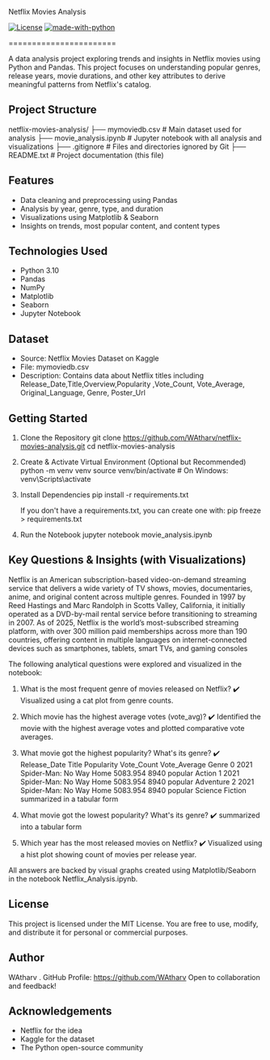 
Netflix Movies Analysis

[![License](https://img.shields.io/badge/license-MIT-blue.svg)](https://opensource.org/licenses/MIT)
[![made-with-python](https://img.shields.io/badge/Made%20with-Python-1f425f.svg)](https://www.python.org/)

=======================

A data analysis project exploring trends and insights in Netflix movies using Python and Pandas. This project focuses on understanding popular genres, release years, movie durations, and other key attributes to derive meaningful patterns from Netflix's catalog.

Project Structure
-----------------
netflix-movies-analysis/
├── mymoviedb.csv        # Main dataset used for analysis
├── movie_analysis.ipynb    # Jupyter notebook with all analysis and visualizations
├── .gitignore                # Files and directories ignored by Git
├── README.txt                # Project documentation (this file)

Features
--------
- Data cleaning and preprocessing using Pandas
- Analysis by year, genre, type, and duration
- Visualizations using Matplotlib & Seaborn
- Insights on trends, most popular content, and content types

Technologies Used
-----------------
- Python 3.10
- Pandas
- NumPy
- Matplotlib
- Seaborn
- Jupyter Notebook

Dataset
-------
- Source: Netflix Movies Dataset on Kaggle
- File: mymoviedb.csv
- Description: Contains data about Netflix titles including 	Release_Date,Title,Overview,Popularity ,Vote_Count,	Vote_Average,	Original_Language,	Genre,	Poster_Url

Getting Started
---------------
1. Clone the Repository
   git clone https://github.com/WAtharv/netflix-movies-analysis.git
   cd netflix-movies-analysis

2. Create & Activate Virtual Environment (Optional but Recommended)
   python -m venv venv
   source venv/bin/activate  # On Windows: venv\Scripts\activate

3. Install Dependencies
   pip install -r requirements.txt

   If you don't have a requirements.txt, you can create one with:
   pip freeze > requirements.txt

4. Run the Notebook
   jupyter notebook movie_analysis.ipynb

Key Questions & Insights (with Visualizations)
---------------------------------------------


Netflix is an American subscription-based video-on-demand streaming service that delivers a wide
variety of TV shows, movies, documentaries, anime, and original content across multiple genres. 
Founded in 1997 by Reed Hastings and Marc Randolph in Scotts Valley, California, it initially 
operated as a DVD-by-mail rental service before transitioning to streaming in 2007. As of 2025, 
Netflix is the world’s most-subscribed streaming platform, with over 300 million paid memberships 
across more than 190 countries, offering content in multiple languages on internet-connected 
devices such as smartphones, tablets, smart TVs, and gaming consoles

The following analytical questions were explored and visualized in the notebook:

1. What is the most frequent genre of movies released on Netflix?
   ✔️ Visualized using a cat plot from genre counts.

2. Which movie has the highest average votes (vote_avg)?
   ✔️ Identified the movie with the highest average votes and plotted comparative vote averages.

3. What movie got the highest popularity? What's its genre?
   ✔️ 	Release_Date	Title	        Popularity	Vote_Count	Vote_Average	Genre
0	2021	Spider-Man: No Way Home	5083.954	8940	         popular	Action
1	2021	Spider-Man: No Way Home	5083.954	8940	         popular	Adventure
2	2021	Spider-Man: No Way Home	5083.954	8940	         popular	Science Fiction
        summarized in a tabular form 

4. What movie got the lowest popularity? What's its genre?
   ✔️ summarized into a tabular form 

5. Which year has the most released movies on Netflix?
   ✔️ Visualized using a hist plot showing count of movies per release year.

All answers are backed by visual graphs created using Matplotlib/Seaborn in the notebook Netflix_Analysis.ipynb.

License
-------
This project is licensed under the MIT License. You are free to use, modify, and distribute it for personal or commercial purposes.

Author
------
WAtharv .
GitHub Profile: https://github.com/WAtharv
Open to collaboration and feedback!

Acknowledgements
----------------
- Netflix for the idea
- Kaggle for the dataset
- The Python open-source community

